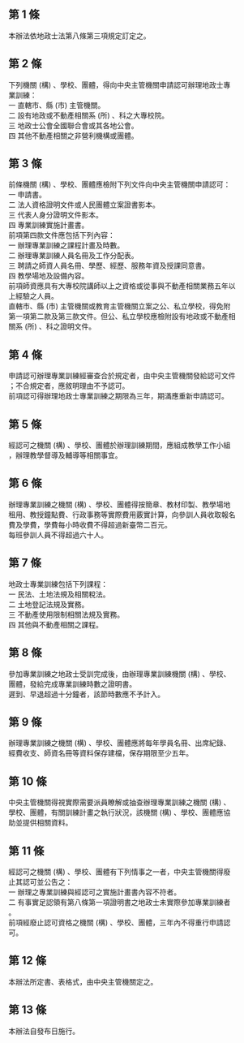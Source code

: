 第 1 條
-------
本辦法依地政士法第八條第三項規定訂定之。

第 2 條
-------
下列機關 (構) 、學校、團體，得向中央主管機關申請認可辦理地政士專  
業訓練：  
一  直轄市、縣 (市) 主管機關。  
二  設有地政或不動產相關系 (所) 、科之大專校院。  
三  地政士公會全國聯合會或其各地公會。  
四  其他不動產相關之非營利機構或團體。

第 3 條
-------
前條機關 (構) 、學校、團體應檢附下列文件向中央主管機關申請認可：  
一  申請書。  
二  法人資格證明文件或人民團體立案證書影本。  
三  代表人身分證明文件影本。  
四  專業訓練實施計畫書。  
前項第四款文件應包括下列內容：  
一  辦理專業訓練之課程計畫及時數。  
二  辦理專業訓練人員名冊及工作分配表。  
三  聘請之師資人員名冊、學歷、經歷、服務年資及授課同意書。  
四  教學場地及設備內容。  
前項師資應具有大專校院講師以上之資格或從事與不動產相關業務五年以  
上經驗之人員。  
直轄市、縣 (市) 主管機關或教育主管機關立案之公、私立學校，得免附  
第一項第二款及第三款文件。但公、私立學校應檢附設有地政或不動產相  
關系 (所) 、科之證明文件。

第 4 條
-------
申請認可辦理專業訓練經審查合於規定者，由中央主管機關發給認可文件  
；不合規定者，應敘明理由不予認可。  
前項認可得辦理地政士專業訓練之期限為三年，期滿應重新申請認可。

第 5 條
-------
經認可之機關 (構) 、學校、團體於辦理訓練期間，應組成教學工作小組  
，辦理教學督導及輔導等相關事宜。

第 6 條
-------
辦理專業訓練之機關 (構) 、學校、團體得按簡章、教材印製、教學場地  
租用、教授鐘點費、行政事務等實際費用覈實計算，向參訓人員收取報名  
費及學費，學費每小時收費不得超過新臺幣二百元。  
每班參訓人員不得超過六十人。

第 7 條
-------
地政士專業訓練包括下列課程：  
一  民法、土地法規及相關稅法。  
二  土地登記法規及實務。  
三  不動產使用限制相關法規及實務。  
四  其他與不動產相關之課程。

第 8 條
-------
參加專業訓練之地政士受訓完成後，由辦理專業訓練機關 (構) 、學校、  
團體，發給完成專業訓練時數之證明書。  
遲到、早退超過十分鐘者，該節時數應不予計入。

第 9 條
-------
辦理專業訓練之機關 (構) 、學校、團體應將每年學員名冊、出席紀錄、  
經費收支、師資名冊等資料保存建檔，保存期限至少五年。

第 10 條
--------
中央主管機關得視實際需要派員瞭解或抽查辦理專業訓練之機關 (構) 、  
學校、團體，有關訓練計畫之執行狀況，該機關 (構) 、學校、團體應協  
助並提供相關資料。

第 11 條
--------
經認可之機關 (構) 、學校、團體有下列情事之一者，中央主管機關得廢  
止其認可並公告之：  
一  辦理之專業訓練與經認可之實施計畫書內容不符者。  
二  有事實足認領有第八條第一項證明書之地政士未實際參加專業訓練者  
    。  
前項經廢止認可資格之機關 (構) 、學校、團體，三年內不得重行申請認  
可。

第 12 條
--------
本辦法所定書、表格式，由中央主管機關定之。

第 13 條
--------
本辦法自發布日施行。

